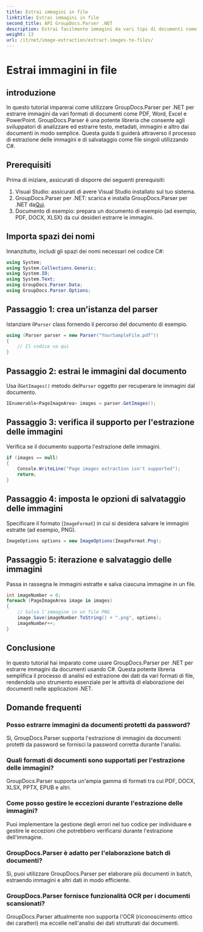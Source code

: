 ```yaml
---
title: Estrai immagini in file
linktitle: Estrai immagini in file
second_title: API GroupDocs.Parser .NET
description: Estrai facilmente immagini da vari tipi di documenti come PDF e DOCX utilizzando GroupDocs.Parser per .NET. Semplifica le attività di analisi dei documenti.
weight: 13
url: /it/net/image-extraction/extract-images-to-files/
---
```


# Estrai immagini in file

## introduzione
In questo tutorial imparerai come utilizzare GroupDocs.Parser per .NET per estrarre immagini da vari formati di documenti come PDF, Word, Excel e PowerPoint. GroupDocs.Parser è una potente libreria che consente agli sviluppatori di analizzare ed estrarre testo, metadati, immagini e altro dai documenti in modo semplice. Questa guida ti guiderà attraverso il processo di estrazione delle immagini e di salvataggio come file singoli utilizzando C#.
## Prerequisiti
Prima di iniziare, assicurati di disporre dei seguenti prerequisiti:
1. Visual Studio: assicurati di avere Visual Studio installato sul tuo sistema.
2.  GroupDocs.Parser per .NET: scarica e installa GroupDocs.Parser per .NET da[Qui](https://releases.groupdocs.com/parser/net/).
3. Documento di esempio: prepara un documento di esempio (ad esempio, PDF, DOCX, XLSX) da cui desideri estrarre le immagini.

## Importa spazi dei nomi
Innanzitutto, includi gli spazi dei nomi necessari nel codice C#:
```csharp
using System;
using System.Collections.Generic;
using System.IO;
using System.Text;
using GroupDocs.Parser.Data;
using GroupDocs.Parser.Options;
```
## Passaggio 1: crea un'istanza del parser
 Istanziare il`Parser` class fornendo il percorso del documento di esempio.
```csharp
using (Parser parser = new Parser("YourSampleFile.pdf"))
{
    // Il codice va qui
}
```
## Passaggio 2: estrai le immagini dal documento
 Usa il`GetImages()` metodo del`Parser` oggetto per recuperare le immagini dal documento.
```csharp
IEnumerable<PageImageArea> images = parser.GetImages();
```
## Passaggio 3: verifica il supporto per l'estrazione delle immagini
Verifica se il documento supporta l'estrazione delle immagini.
```csharp
if (images == null)
{
    Console.WriteLine("Page images extraction isn't supported");
    return;
}
```
## Passaggio 4: imposta le opzioni di salvataggio delle immagini
Specificare il formato (`ImageFormat`) in cui si desidera salvare le immagini estratte (ad esempio, PNG).
```csharp
ImageOptions options = new ImageOptions(ImageFormat.Png);
```
## Passaggio 5: iterazione e salvataggio delle immagini
Passa in rassegna le immagini estratte e salva ciascuna immagine in un file.
```csharp
int imageNumber = 0;
foreach (PageImageArea image in images)
{
    // Salva l'immagine in un file PNG
    image.Save(imageNumber.ToString() + ".png", options);
    imageNumber++;
}
```

## Conclusione
In questo tutorial hai imparato come usare GroupDocs.Parser per .NET per estrarre immagini da documenti usando C#. Questa potente libreria semplifica il processo di analisi ed estrazione dei dati da vari formati di file, rendendola uno strumento essenziale per le attività di elaborazione dei documenti nelle applicazioni .NET.

## Domande frequenti
### Posso estrarre immagini da documenti protetti da password?
Sì, GroupDocs.Parser supporta l'estrazione di immagini da documenti protetti da password se fornisci la password corretta durante l'analisi.
### Quali formati di documenti sono supportati per l'estrazione delle immagini?
GroupDocs.Parser supporta un'ampia gamma di formati tra cui PDF, DOCX, XLSX, PPTX, EPUB e altri.
### Come posso gestire le eccezioni durante l'estrazione delle immagini?
Puoi implementare la gestione degli errori nel tuo codice per individuare e gestire le eccezioni che potrebbero verificarsi durante l'estrazione dell'immagine.
### GroupDocs.Parser è adatto per l'elaborazione batch di documenti?
Sì, puoi utilizzare GroupDocs.Parser per elaborare più documenti in batch, estraendo immagini e altri dati in modo efficiente.
### GroupDocs.Parser fornisce funzionalità OCR per i documenti scansionati?
GroupDocs.Parser attualmente non supporta l'OCR (riconoscimento ottico dei caratteri) ma eccelle nell'analisi dei dati strutturati dai documenti.